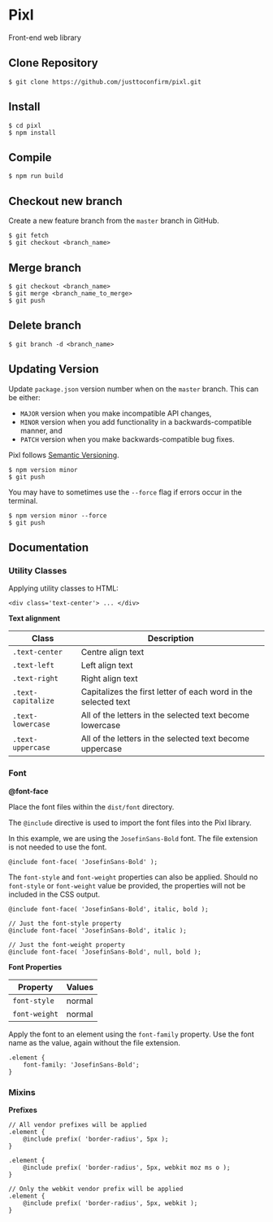 # Pixl
Front-end web library

## Clone Repository

```
$ git clone https://github.com/justtoconfirm/pixl.git
```
## Install

```
$ cd pixl
$ npm install
```

## Compile

```
$ npm run build
```

## Checkout new branch

Create a new feature branch from the `master` branch in GitHub.

```
$ git fetch
$ git checkout <branch_name>
```

## Merge branch

```
$ git checkout <branch_name>
$ git merge <branch_name_to_merge>
$ git push
```

## Delete branch

```
$ git branch -d <branch_name>
```

## Updating Version

Update `package.json` version number when on the `master` branch. This can be either: 

- `MAJOR` version when you make incompatible API changes,
- `MINOR` version when you add functionality in a backwards-compatible manner, and
- `PATCH` version when you make backwards-compatible bug fixes.

Pixl follows [Semantic Versioning](https://semver.org/).

```
$ npm version minor
$ git push
```

You may have to sometimes use the `--force` flag if errors occur in the terminal.

```
$ npm version minor --force
$ git push
```

## Documentation

### Utility Classes

Applying utility classes to HTML:

```
<div class='text-center'> ... </div>
```

**Text alignment**

| Class              | Description                                                            |
| ------------------ | ---------------------------------------------------------------------- | 
| `.text-center`     | Centre align text                                                      |
| `.text-left`       | Left align text                                                        |
| `.text-right`      | Right align text                                                       | 
| `.text-capitalize` | Capitalizes the first letter of each word in the selected text         |
| `.text-lowercase`  | All of the letters in the selected text become lowercase               |
| `.text-uppercase`  | All of the letters in the selected text become uppercase               | 


### Font

**@font-face**

Place the font files within the `dist/font` directory.

The `@include` directive is used to import the font files into the Pixl library. 

In this example, we are using the `JosefinSans-Bold` font. The file extension is not needed to use the font.

```
@include font-face( 'JosefinSans-Bold' );
```

The `font-style` and `font-weight` properties can also be applied. Should no `font-style` or `font-weight` value be provided, the properties will not be included in the CSS output.

```
@include font-face( 'JosefinSans-Bold', italic, bold );

// Just the font-style property
@include font-face( 'JosefinSans-Bold', italic );

// Just the font-weight property
@include font-face( 'JosefinSans-Bold', null, bold );
```

**Font Properties**

| Property              | Values                                                                 |
| --------------------- | ---------------------------------------------------------------------- | 
| `font-style`          | normal | italic | oblique                                              |
| `font-weight`         | normal | bold | 100 | 200 | 300 | 400 | 500 | 600 | 700 | 800 | 900    |


Apply the font to an element using the `font-family` property. Use the font name as the value, again without the file extension.

```
.element {
    font-family: 'JosefinSans-Bold';
}
```

### Mixins

**Prefixes**

```
// All vendor prefixes will be applied
.element {
    @include prefix( 'border-radius', 5px );
}

.element {
    @include prefix( 'border-radius', 5px, webkit moz ms o );
}

// Only the webkit vendor prefix will be applied
.element {
    @include prefix( 'border-radius', 5px, webkit );
}
```